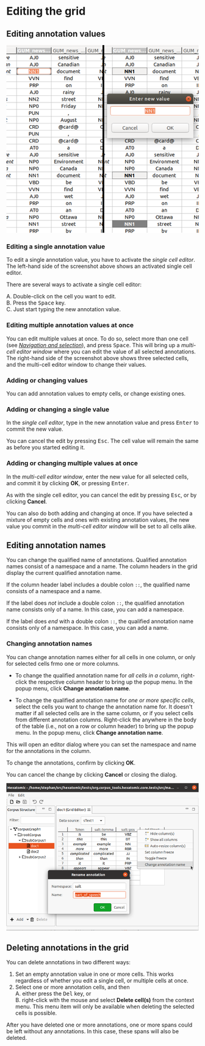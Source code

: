 # Editing the grid

## Editing annotation values

![Screenshot showing an activated cell editor (left), and an active multi-cell editor window (right).](editing.png)

### Editing a single annotation value

To edit a single annotation value, you have to activate the *single cell editor*.
The left-hand side of the screenshot above shows an activated single cell editor.

There are several ways to activate a single cell editor:

A. Double-click on the cell you want to edit.  
B. Press the <kbd>Space</kbd> key.  
C. Just start typing the new annotation value.

### Editing multiple annotation values at once

You can edit multiple values at once.
To do so, select more than one cell (see [*Navigation and selection*](index.html#navigation-and-selection)), and press <kbd>Space</kbd>.
This will bring up a *multi-cell editor window* where you can edit the value of all selected annotations.
The right-hand side of the screenshot above shows three selected cells, and the multi-cell editor window to change their values.

### Adding or changing values

You can add annotation values to empty cells, or change existing ones.

### Adding or changing a single value

In the *single cell editor*, type in the new annotation value and press <kbd>Enter</kbd> to commit the new value.

You can cancel the edit by pressing <kbd>Esc</kbd>.
The cell value will remain the same as before you started editing it.

### Adding or changing multiple values at once

In the *multi-cell editor window*, enter the new value for all selected cells, and commit it by clicking **OK**, or pressing <kbd>Enter</kbd>.

As with the single cell editor, you can cancel the edit by pressing <kbd>Esc</kbd>, or by clicking **Cancel**.

You can also do both adding and changing at once.
If you have selected a mixture of empty cells and ones with existing annotation values, the new value you commit in the *multi-cell editor window* will be set to all cells alike.

## Editing annotation names

You can change the qualified name of annotations.
Qualified annotation names consist of a namespace and a name.
The column headers in the grid display the current qualified annotation name.

If the column header label includes a double colon `::`, the qualified name consists of a namespace and a name.

If the label does *not* include a double colon `::`, the qualified annotation name consists only of a name.
In this case, you can add a namespace.

If the label does *end* with a double colon `::`, the qualified annotation name consists only of a namespace.
In this case, you can add a name.

### Changing annotation names

You can change annotation names either for all cells in one column, or only for selected cells frmo one or more columns.

- To change the qualified annotation name for *all cells in a column*, right-click the respective column header to bring up the popup menu.
In the popup menu, click **Change annotation name**.

- To change the qualified annotation name for *one or more specific cells*, select the cells you want to change the annotation name for.
It doesn't matter if all selected cells are in the same column, or if you select cells from different annotation columns.
Right-click the anywhere in the body of the table (i.e., not on a row or column header) to bring up the popup menu.
In the popup menu, click **Change annotation name**.

This will open an editor dialog where you can set the namespace and name for the annotations in the column.

To change the annotations, confirm by clicking **OK**.

You can cancel the change by clicking **Cancel** or closing the dialog.

![Open the editor for changing qualified annotation names via the popup menu.](./change-annotation-name.png)

## Deleting annotations in the grid

You can delete annotations in two different ways:

1. Set an empty annotation value in one or more cells. This works regardless of whether you edit a single cell, or multiple cells at once.
2. Select one or more annotation cells, and then  
   A. either press the <kbd>Del</kbd> key, or  
   B. right-click with the mouse and select **Delete cell(s)** from the context menu.
   This menu item will only be available when deleting the selected cells is possible.

After you have deleted one or more annotations, one or more spans could be left without any annotations.
In this case, these spans will also be deleted.